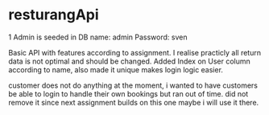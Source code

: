 # resturangApi

1 Admin is seeded in DB
name: admin
Password: sven

Basic API with features according to assignment. I realise practicly all return data is not optimal and should be changed.
Added Index on User column according to name, also made it unique makes login logic easier.

customer does not do anything at the moment, i wanted to have customers be able to login to handle their own bookings but ran out of time.
did not remove it since next assignment builds on this one maybe i will use it there.
